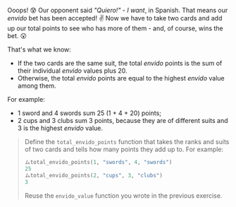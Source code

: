 Ooops! 😰 Our opponent said _"Quiero!"_ - _I want_, in Spanish. That means our _envido_ bet has been accepted! ️:v: Now we have to take two cards and add up our total points to see who has more of them - and, of course, wins the bet. 😮

That's what we know:

* If the two cards are the same suit, the total _envido_ points is the sum of their individual _envido_ values plus 20.
* Otherwise, the total _envido_ points are equal to the highest _envido_ value among them.

For example: 

 * 1 sword and 4 swords sum 25 (1 + 4 + 20) points;
 * 2 cups and 3 clubs sum 3 points, because they are of different suits and 3 is the highest _envido_ value.



> Define the `total_envido_points` function that takes the ranks and suits of two cards and tells how many points they add up to. For example:
>
> ```python
> ムtotal_envido_points(1, "swords", 4, "swords")
> 25
> ムtotal_envido_points(2, "cups", 3, "clubs")
> 3
> ```
>
> Reuse the `envido_value` function you wrote in the previous exercise.
